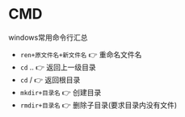 # CMD
windows常用命令行汇总

-   `ren+原文件名+新文件名` :point_right: 重命名文件名
-   `cd` .. :point_right: 返回上一级目录
-   `cd` / :point_right: 返回根目录
-   `mkdir+目录名` :point_right: 创建目录
-   `rmdir+目录名` :point_right: 删除子目录(要求目录内没有文件)
